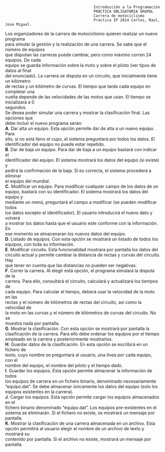                                             Introducción a la Programación
                                            PRÁCTICA OBLIGATORIA GRUPAL
                                            Carrera de motociclismo
                                            Practica IP 2014 Carlos, Raul, Jose Miguel.
Los organizadores de la carrera de motociclismo quieren realizar un nuevo programa<br>
para simular la gestión y la realización de una carrera. Se sabe que el número de equipos<br>
que disputan las carreras puede cambiar, pero como máximo corren 24 equipos. De cada<br>
equipo se guarda información sobre la moto y sobre el piloto (ver tipos de datos al final<br>
del enunciado). La carrera se disputa en un circuito, que inicialmente tiene un kilómetro<br>
de rectas y un kilómetro de curvas. El tiempo que tarda cada equipo en completar una<br>
vuelta depende de las velocidades de las motos que usan. El tiempo se inicializará a 0<br>
segundos.<br>
Se desea poder simular una carrera y mostrar la clasificación final. Las opciones que<br>
debe incluir el nuevo programa serán:<br>
<strong>A</strong>. Dar alta un equipo. Esta opción permite dar de alta a un nuevo equipo. Para<br>
ello, si no está lleno el cupo, el sistema preguntará por todos los datos. El<br>
identificador del equipo no puede estar repetido.<br>
<strong>B</strong>. Dar de baja un equipo. Para dar de baja a un equipo bastará con indicar el<br>
identificador del equipo. El sistema mostrará los datos del equipo (si existe) y<br>
pedirá la confirmación de la baja. Si es correcta, el sistema procederá a eliminar<br>
el equipo del mundial.<br>
<strong>C.</strong> Modificar un equipo. Para modificar cualquier campo de los datos de un<br>
equipo, bastará con su identificador. El sistema mostrará los datos del equipo y<br>
mediante un menú, preguntará el campo a modificar (se pueden modificar todos<br>
los datos excepto el identificador). El usuario introducirá el nuevo dato y volverá<br>
a mostrar los datos hasta que el usuario este conforme con la información. En<br>
ese momento se almacenaran los nuevos datos del equipo.<br>
<strong>D</strong>. Listado de equipos. Con esta opción se mostrará un listado de todos los<br>
equipos, con toda su información.<br>
<strong>E</strong>. Modificar circuito. Esta funcionalidad mostrara por pantalla los datos del<br>
circuito actual y permite cambiar la distancia de rectas y curvas del circuito. Hay<br>
que tener en cuenta que las distancias no pueden ser negativas.<br>
<strong>F</strong>. Correr la carrera. Al elegir está opción, el programa simulará la disputa de la<br>
carrera. Para ello, consultará el circuito, calculará y actualizará los tiempos de<br>
cada equipo. Para calcular el tiempo, deberá usar la velocidad de la moto en las<br>
rectas y el número de kilómetros de rectas del circuito, así como la velocidad de<br>
la moto en las curvas y el número de kilómetros de curvas del circuito. No se<br>
muestra nada por pantalla.<br>
<strong>G</strong>. Mostrar la clasificación. Con esta opción se mostrará por pantalla la<br>
clasificación de la carrera. Para ello debe ordenar los equipos por el tiempo<br>
empleado en la carrera y posteriormente mostrarlos.<br>
<strong>H</strong>. Guardar datos de la clasificación. En esta opción se escribirá en un fichero de<br>
texto, cuyo nombre se preguntará al usuario, una línea por cada equipo, con el<br>
nombre del equipo, el nombre del piloto y el tiempo dado.<br>
<strong>I</strong>. Guardar los equipos. Esta opción permite almacenar la información de todos<br>
los equipos de carrera en un fichero binario, denominado necesariamente<br>
“equipo.dat”. Se debe almacenar únicamente los datos del equipo (solo los<br>
equipos existentes en la carrera).<br>
<strong>J</strong>. Cargar los equipos. Esta opción permite cargar los equipos almacenados en el<br>
fichero binario denominado “equipo.dat”. Los equipos pre-existentes en el<br>
sistema se eliminarán. Si el fichero no existe, se mostrará un mensaje por<br>
pantalla.<br>
<strong>K</strong>. Mostrar la clasificación de una carrera almacenada en un archivo. Esta<br>
opción permitirá al usuario elegir el nombre de un archivo de texto y mostrará su<br>
contenido por pantalla. Si el archivo no existe, mostrará un mensaje por pantalla.
